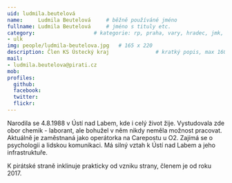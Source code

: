 ```yaml
---
uid: ludmila.beutelová
name:     Ludmila Beutelová  	# běžně používáné jméno
fullname: Ludmila Beutelová 	# jméno s tituly etc.
category:                 	# kategorie: rp, praha, vary, hradec, jmk, senat
- ulk
img: people/ludmila-beutelova.jpg   # 165 x 220
description: Člen KS Ústecký kraj            	# kratký popis, max 160 znaků
mail:
- ludmila.beutelova@pirati.cz
mob:			  
profiles:
  github:                 
  facebook: 		  
  twitter: 		  
  flickr:     		
---
```

Narodila se 4.8.1988 v Ústí nad Labem, kde i celý život žije. Vystudovala zde obor chemik - laborant, ale bohužel v něm nikdy neměla možnost pracovat. Aktuálně je zaměstnaná jako operátorka na Carepostu u O2. Zajímá se o psychologii a lidskou komunikaci. Má silný vztah k Ústí nad Labem a jeho infrastruktuře.

K pirátské straně inklinuje prakticky od vzniku strany, členem je od roku 2017.
